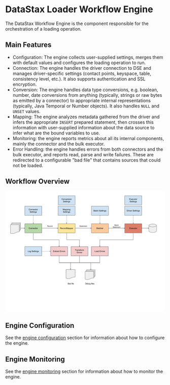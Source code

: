 # DataStax Loader Workflow Engine

The DataStax Workflow Engine is the component responsible for the orchestration of a loading operation.

## Main Features

* Configuration: The engine collects user-supplied settings, merges them with default values and 
configures the loading operation to run.
* Connection: The engine handles the driver connection to DSE and manages driver-specific settings 
(contact points, keyspace, table, consistency level, etc.). 
It also supports authentication and SSL encryption.
* Conversion: The engine handles data type conversions, e.g. boolean, number, date conversions 
from anything (typically, strings or raw bytes as emitted by a connector) to appropriate internal 
representations (typically, Java Temporal or Number objects). It also handles `NULL` and `UNSET` values.
* Mapping: The engine analyzes metadata gathered from the driver and infers the appropriate `INSERT` prepared statement,
then crosses this information with user-supplied information about the data source to infer what are the bound 
variables to use.
* Monitoring: the engine reports metrics about all its internal components, mainly the connector and the bulk executor.
* Error Handling: the engine handles errors from both connectors and the bulk executor, and reports read, parse and 
write failures. These are redirected to a configurable "bad file" that contains sources that could not be loaded.

## Workflow Overview

![Workflow](./workflow.png)

## Engine Configuration

See the [engine configuration] section for information about how to configure the engine.

[engine configuration]: ./configuration/

## Engine Monitoring

See the [engine monitoring] section for information about how to monitor the engine.

[engine monitoring]: ./monitoring/

